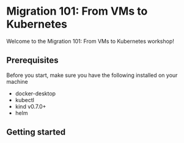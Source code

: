 # Migration 101: From VMs to Kubernetes

Welcome to the Migration 101: From VMs to Kubernetes workshop!

## Prerequisites

Before you start, make sure you have the following installed on your machine

* docker-desktop
* kubectl
* kind v0.7.0+
* helm

## Getting started

